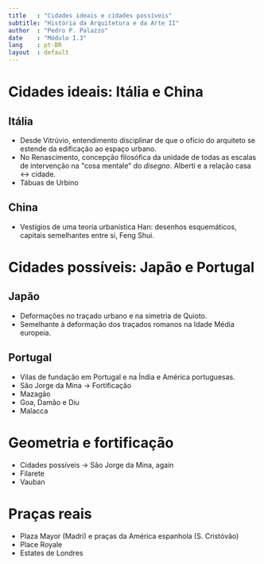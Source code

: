 ```yaml
---
title   : "Cidades ideais e cidades possíveis"
subtitle: "História da Arquitetura e da Arte II"
author  : "Pedro P. Palazzo"
date    : "Módulo I.3"
lang    : pt-BR
layout  : default
---
```


Cidades ideais: Itália e China
==============================

Itália
------

- Desde Vitrúvio, entendimento disciplinar de que o ofício do arquiteto
  se estende da edificação ao espaço urbano.
- No Renascimento, concepção filosófica da unidade de todas as escalas
  de intervenção na "cosa mentale" do *disegno*. Alberti e a relação
  casa ↔ cidade.
- Tábuas de Urbino

China
-----

- Vestígios de uma teoria urbanística Han: desenhos esquemáticos,
  capitais semelhantes entre si, Feng Shui.

Cidades possíveis: Japão e Portugal
===================================

Japão
-----

- Deformações no traçado urbano e na simetria de Quioto.
- Semelhante à deformação dos traçados romanos na Idade Média europeia.

Portugal
--------

- Vilas de fundação em Portugal e na Índia e América portuguesas.
- São Jorge da Mina → Fortificação
- Mazagão
- Goa, Damão e Diu
- Malacca

Geometria e fortificação
========================

- Cidades possíveis → São Jorge da Mina, again
- Filarete
- Vauban

Praças reais
============

- Plaza Mayor (Madri) e praças da América espanhola (S. Cristóvão)
- Place Royale
- Estates de Londres


